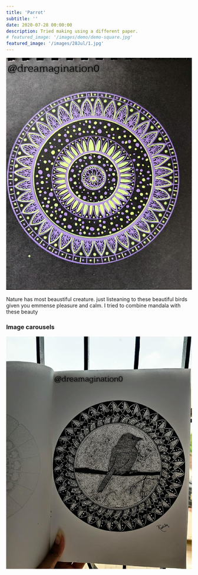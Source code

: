 ```yaml
---
title: 'Parrot'
subtitle: ''
date: 2020-07-28 00:00:00
description: Tried making using a different paper.
# featured_image: '/images/demo/demo-square.jpg'
featured_image: '/images/28Jul/1.jpg'
---
```


<!-- ![](/images/demo/demo-landscape.jpg) -->
![](/images/29Jul/1.jpg)


Nature has most beaustiful creature. just listeaning to these beautiful birds given you emmense pleasure and calm. I tried to combine mandala with these beauty

### Image carousels

<!-- Here's another gallery with only one column, which creates a carousel slide-show instead.

A nice little feature: the carousel only advances when it is in view, so your visitors won't scroll down to find it half way through your images. -->

<div class="gallery" data-columns="1">
	<img src="/images/28Jul/2.jpg">
	<!-- <img src="/images/29Jul/3.jpg"> -->
</div>